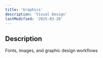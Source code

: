 ```yaml
---
title: 'Graphics'
description: 'Visual Design'
lastModified: '2025-03-28'
---
```


## Description

Fonts, images, and graphic design workflows
